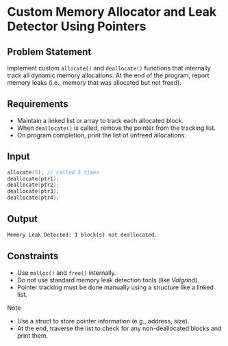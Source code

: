 # Custom Memory Allocator and Leak Detector Using Pointers

## Problem Statement

Implement custom `allocate()` and `deallocate()` functions that internally track all dynamic memory allocations. At the end of the program, report memory leaks (i.e., memory that was allocated but not freed).

## Requirements

- Maintain a linked list or array to track each allocated block.
- When `deallocate()` is called, remove the pointer from the tracking list.
- On program completion, print the list of unfreed allocations.

## Input

```c
allocate(5); // called 5 times  
deallocate(ptr1);  
deallocate(ptr2);  
deallocate(ptr3);  
deallocate(ptr4);  
```

## Output

```bash
Memory Leak Detected: 1 block(s) not deallocated.
```

## Constraints

- Use `malloc()` and `free()` internally.
- Do not use standard memory leak detection tools (like *Valgrind*).
- Pointer tracking must be done manually using a structure like a linked list.

> [!NOTE]
>
> - Use a struct to store pointer information (e.g., address, size).
> - At the end, traverse the list to check for any non-deallocated blocks and print them.
